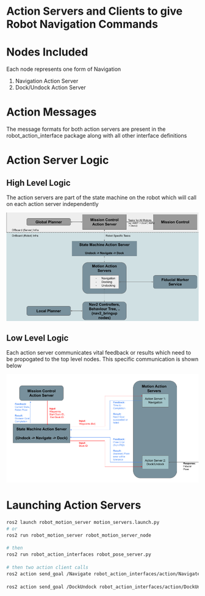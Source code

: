 # Action Servers and Clients to give Robot Navigation Commands

# Nodes Included

Each node represents one form of Navigation

1. Navigation Action Server
2. Dock/Undock Action Server

# Action Messages
The message formats for both action servers are present in the robot_action_interface package
along with all other interface definitions

# Action Server Logic

## High Level Logic

The action servers are part of the state machine on the robot which will call on each
action server independently

![](images/High%20Level.png)

## Low Level Logic

Each action server communicates vital feedback or results which need to be propogated to
the top level nodes. This specific communication is shown below

![](images/Low_level.png)

# Launching Action Servers

```bash
ros2 launch robot_motion_server motion_servers.launch.py
# or
ros2 run robot_motion_server robot_motion_server_node

# then
ros2 run robot_action_interfaces robot_pose_server.py

# then two action client calls
ros2 action send_goal /Navigate robot_action_interfaces/action/Navigate "{secs: 1.0}"

ros2 action send_goal /DockUndock robot_action_interfaces/action/DockUndock "{secs: 1.0}"
```